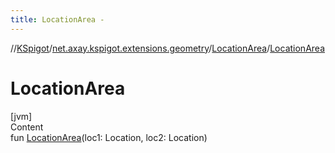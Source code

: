 ```yaml
---
title: LocationArea -
---
```

//[KSpigot](../../index.md)/[net.axay.kspigot.extensions.geometry](../index.md)/[LocationArea](index.md)/[LocationArea](-location-area.md)



# LocationArea  
[jvm]  
Content  
fun [LocationArea](-location-area.md)(loc1: Location, loc2: Location)  



